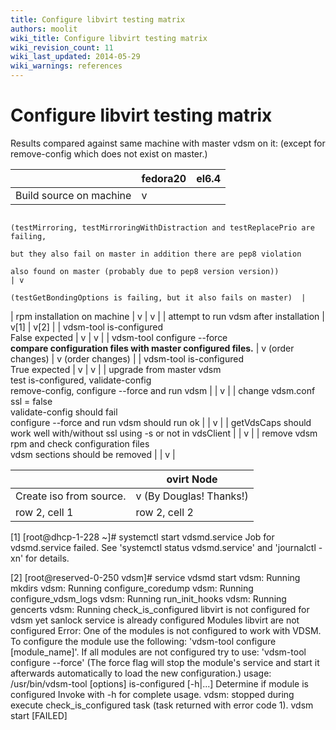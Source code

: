 ```yaml
---
title: Configure libvirt testing matrix
authors: moolit
wiki_title: Configure libvirt testing matrix
wiki_revision_count: 11
wiki_last_updated: 2014-05-29
wiki_warnings: references
---
```


# Configure libvirt testing matrix

Results compared against same machine with master vdsm on it: (except for remove-config which does not exist on master.)

|                                                                           | fedora20                                                                      | el6.4                                                           |
|---------------------------------------------------------------------------|-------------------------------------------------------------------------------|-----------------------------------------------------------------|
| Build source on machine                                                   | v                                                                             
                                                                             (testMirroring, testMirroringWithDistraction and testReplacePrio are failing,  
                                                                              but they also fail on master in addition there are pep8 violation             
                                                                             also found on master (probably due to pep8 version version))                   | v                                                               
                                                                                                                                                             (testGetBondingOptions is failing, but it also fails on master)  |
| rpm installation on machine                                               | v                                                                             | v                                                               |
| attempt to run vdsm after installation                                    | v[1]                                                                          | v[2]                                                            |
| vdsm-tool is-configured                                                   
 False expected                                                             | v                                                                             | v                                                               |
| vdsm-tool configure --force                                               
  **compare configuration files with master configured files.**             | v (order changes)                                                             | v (order changes)                                               |
| vdsm-tool is-configured                                                   
 True expected                                                              | v                                                                             | v                                                               |
| upgrade from master vdsm                                                  
 test is-configured, validate-config                                        
  remove-config, configure --force and run vdsm                             |                                                                               | v                                                               |
| change vdsm.conf ssl = false                                              
 validate-config should fail                                                
  configure --force and run vdsm should run ok                              |                                                                               | v                                                               |
| getVdsCaps should work well with/without ssl using -s or not in vdsClient |                                                                               | v                                                               |
| remove vdsm rpm and check configuration files                             
  vdsm sections should be removed                                           |                                                                               | v                                                               |

|                         | ovirt Node              |
|-------------------------|-------------------------|
| Create iso from source. | v (By Douglas! Thanks!) |
| row 2, cell 1           | row 2, cell 2           |

<references/>

[1] [root@dhcp-1-228 ~]# systemctl start vdsmd.service
Job for vdsmd.service failed. See 'systemctl status vdsmd.service' and 'journalctl -xn' for details.

[2] [root@reserved-0-250 vdsm]# service vdsmd start
vdsm: Running mkdirs
vdsm: Running configure_coredump
vdsm: Running configure_vdsm_logs
vdsm: Running run_init_hooks
vdsm: Running gencerts
vdsm: Running check_is_configured
libvirt is not configured for vdsm yet
sanlock service is already configured
Modules libvirt are not configured
Error:
One of the modules is not configured to work with VDSM.
To configure the module use the following:
'vdsm-tool configure [module_name]'.
If all modules are not configured try to use:
'vdsm-tool configure --force'
(The force flag will stop the module's service and start it
afterwards automatically to load the new configuration.)
usage:
 /usr/bin/vdsm-tool [options] is-configured [-h|...]
 Determine if module is configured
 Invoke with -h for complete usage.
 vdsm: stopped during execute check_is_configured task (task returned with error code 1).
vdsm start [FAILED]
